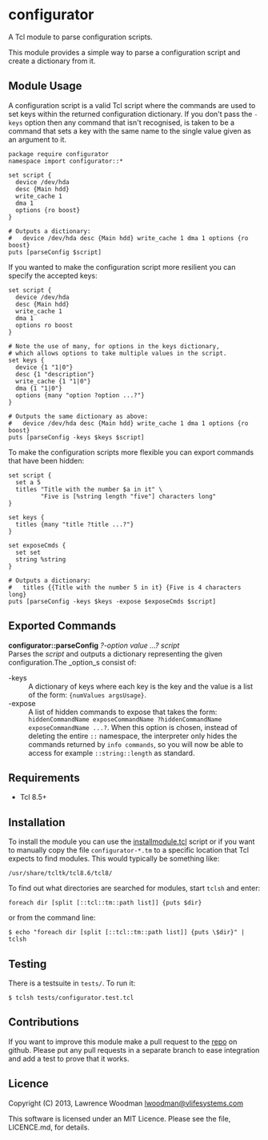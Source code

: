 configurator
============
A Tcl module to parse configuration scripts.

This module provides a simple way to parse a configuration script and create a dictionary from it.

Module Usage
------------
A configuration script is a valid Tcl script where the commands are used to set keys within the returned configuration dictionary.  If you don't pass the `-keys` option then any command that isn't recognised, is taken to be a command that sets a key with the same name to the single value given as an argument to it.

    package require configurator
    namespace import configurator::*

    set script {
      device /dev/hda
      desc {Main hdd}
      write_cache 1
      dma 1
      options {ro boost}
    }

    # Outputs a dictionary:
    #   device /dev/hda desc {Main hdd} write_cache 1 dma 1 options {ro boost}
    puts [parseConfig $script]

If you wanted to make the configuration script more resilient you can specify the accepted keys:

    set script {
      device /dev/hda
      desc {Main hdd}
      write_cache 1
      dma 1
      options ro boost
    }

    # Note the use of many, for options in the keys dictionary,
    # which allows options to take multiple values in the script.
    set keys {
      device {1 "1|0"}
      desc {1 "description"}
      write_cache {1 "1|0"}
      dma {1 "1|0"}
      options {many "option ?option ...?"}
    }

    # Outputs the same dictionary as above:
    #   device /dev/hda desc {Main hdd} write_cache 1 dma 1 options {ro boost}
    puts [parseConfig -keys $keys $script]


To make the configuration scripts more flexible you can export commands that have been hidden:

    set script {
      set a 5
      titles "Title with the number $a in it" \
             "Five is [%string length "five"] characters long"
    }

    set keys {
      titles {many "title ?title ...?"}
    }

    set exposeCmds {
      set set
      string %string
    }

    # Outputs a dictionary:
    #   titles {{Title with the number 5 in it} {Five is 4 characters long}
    puts [parseConfig -keys $keys -expose $exposeCmds $script]


Exported Commands
-----------------

**configurator::parseConfig** _?-option value ...?_ _script_<br />
Parses the _script_ and outputs a dictionary representing the given configuration.The _option_s consist of:
<dl>
  <dt>-keys</dt>
    <dd>A dictionary of keys where each key is the key and the value is a list of the form: <code>{numValues argsUsage}</code>.</dd>
  <dt>-expose</dt>
    <dd>A list of hidden commands to expose that takes the form: <code>hiddenCommandName exposeCommandName ?hiddenCommandName exposeCommandName ...?</code>.  When this option is chosen, instead of deleting the entire <code>::</code> namespace, the interpreter only hides the commands returned by <code>info commands</code>, so you will now be able to access for example <code>::string::length</code> as standard.</dd>
</dl>

Requirements
------------
*  Tcl 8.5+

Installation
------------
To install the module you can use the [installmodule.tcl](https://github.com/LawrenceWoodman/installmodule_tcl) script or if you want to manually copy the file `configurator-*.tm` to a specific location that Tcl expects to find modules.  This would typically be something like:

    /usr/share/tcltk/tcl8.6/tcl8/

To find out what directories are searched for modules, start `tclsh` and enter:

    foreach dir [split [::tcl::tm::path list]] {puts $dir}

or from the command line:

    $ echo "foreach dir [split [::tcl::tm::path list]] {puts \$dir}" | tclsh

Testing
-------
There is a testsuite in `tests/`.  To run it:

    $ tclsh tests/configurator.test.tcl

Contributions
-------------
If you want to improve this module make a pull request to the [repo](https://github.com/LawrenceWoodman/configurator_tcl) on github.  Please put any pull requests in a separate branch to ease integration and add a test to prove that it works.

Licence
-------
Copyright (C) 2013, Lawrence Woodman <lwoodman@vlifesystems.com>

This software is licensed under an MIT Licence.  Please see the file, LICENCE.md, for details.
